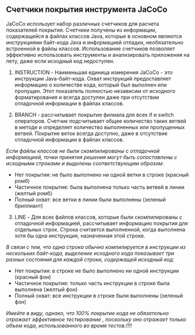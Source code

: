 ## Счетчики покрытия инструмента JaCoCo

JaCoCo использует набор различных счетчиков для расчета показателей покрытия. 
Счетчики получены из информации, содержащейся в файлах классов Java, которые в основном являются инструкциями байт-кода Java и информацией отладки, необязательно встроенной в файлы классов.
 Использование счетчиков позволяет эффективно использовать инструменты и анализировать приложения на лету, даже если исходный код недоступен.

1. INSTRUCTION - Наименьшая единица измерения JaCoCo - это инструкции Java-байт-кода. Охват инструкций предоставляет информацию о количестве кода, который был выполнен или пропущен. Этот показатель полностью независим от исходного форматирования и всегда доступен даже при отсутствии отладочной информации в файлах классов.

2. BRANCH - рассчитывает покрытие филиала для всех if и switch операторов. Счетчик подсчитывает общее количество таких ветвей в методе и определяет количество выполненных или пропущенных ветвей. Покрытие веток всегда доступно, даже в отсутствие отладочной информации в файлах классов.

 *Если файлы классов не были скомпилированы с отладочной информацией, точки принятия решения могут быть сопоставлены с исходными строками и выделены соответствующим образом:*
 * Нет покрытия: не было выполнено ни одной ветки в строке (красный ромб)
 * Частичное покрытие: была выполнена только часть ветвей в линии (желтый ромб)
 * Полный охват: все ветки в линии были выполнены (зеленый бриллиант)

 3. LINE - Для всех файлов классов, которые были скомпилированы с отладочной информацией, рассчитывает информацию покрытия для отдельных строк. Строка считается выполненной, когда выполнена хотя бы одна инструкция, назначенная этой строке. 

 *В связи с тем, что одна строка обычно компилируется в инструкции из нескольких байт-кода, выделение исходного кода показывает три разных состояния для каждой строки, содержащей исходный код:*
 * Нет покрытия: в строке не было выполнено ни одной инструкции (красный фон)
 * Частичное покрытие: только часть инструкции в строке была выполнена (желтый фон)
 * Полный охват: все инструкции в строке были выполнены (зеленый фон)

 *Имейте в виду, однако, что 100% покрытие кода не обязательно отражает эффективное тестирование , поскольку оно отражает только объем кода, использованного во время тестов.!!!!*
